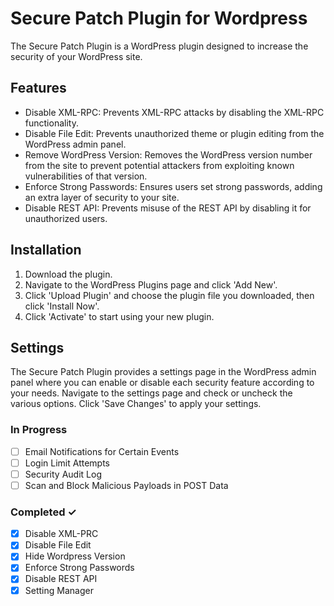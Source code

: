 # Secure Patch Plugin for Wordpress
The Secure Patch Plugin is a WordPress plugin designed to increase the security of your WordPress site.

## Features
- Disable XML-RPC: Prevents XML-RPC attacks by disabling the XML-RPC functionality.
- Disable File Edit: Prevents unauthorized theme or plugin editing from the WordPress admin panel.
- Remove WordPress Version: Removes the WordPress version number from the site to prevent potential attackers from exploiting known vulnerabilities of that version.
- Enforce Strong Passwords: Ensures users set strong passwords, adding an extra layer of security to your site.
- Disable REST API: Prevents misuse of the REST API by disabling it for unauthorized users.
## Installation
1. Download the plugin.
2. Navigate to the WordPress Plugins page and click 'Add New'.
3. Click 'Upload Plugin' and choose the plugin file you downloaded, then click 'Install Now'.
4. Click 'Activate' to start using your new plugin.
## Settings
The Secure Patch Plugin provides a settings page in the WordPress admin panel where you can enable or disable each security feature according to your needs. Navigate to the settings page and check or uncheck the various options. Click 'Save Changes' to apply your settings.
### In Progress
- [ ] Email Notifications for Certain Events
- [ ] Login Limit Attempts
- [ ] Security Audit Log
- [ ] Scan and Block Malicious Payloads in POST Data
### Completed ✓
- [x] Disable XML-PRC
- [x] Disable File Edit
- [x] Hide Wordpress Version
- [x] Enforce Strong Passwords
- [x] Disable REST API
- [x] Setting Manager